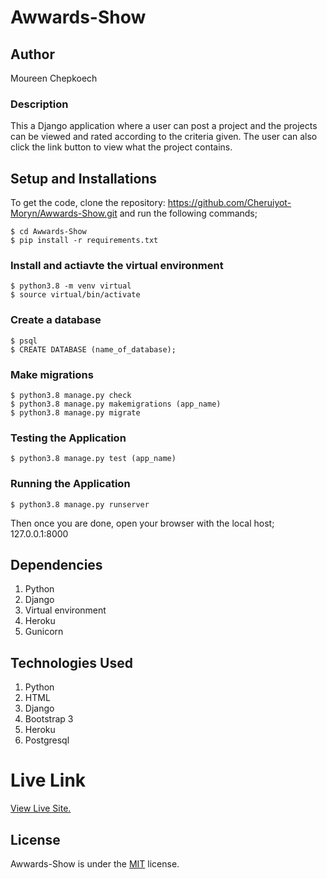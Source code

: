 # Awwards-Show

## Author
Moureen Chepkoech

### Description
This a Django application where a user can post a project and the projects can be viewed and rated according to the criteria given. The user can also click the link button to view what the project contains.

## Setup and Installations
To get the code, clone the repository: https://github.com/Cheruiyot-Moryn/Awwards-Show.git
and run the following commands;

    $ cd Awwards-Show
    $ pip install -r requirements.txt

### Install and actiavte the virtual environment

    $ python3.8 -m venv virtual 
    $ source virtual/bin/activate

### Create a database

    $ psql
    $ CREATE DATABASE (name_of_database);

### Make migrations

    $ python3.8 manage.py check
    $ python3.8 manage.py makemigrations (app_name)
    $ python3.8 manage.py migrate 

### Testing the Application 

    $ python3.8 manage.py test (app_name)

### Running the Application 

    $ python3.8 manage.py runserver

Then once you are done, open your browser with the local host; 127.0.0.1:8000

## Dependencies
1. Python
2. Django
3. Virtual environment 
4. Heroku
5. Gunicorn

## Technologies Used
1. Python
2. HTML
3. Django
4. Bootstrap 3
5. Heroku
6. Postgresql

# Live Link
[View Live Site.](/)

## License
Awwards-Show is under the [MIT](LICENSE) license.

